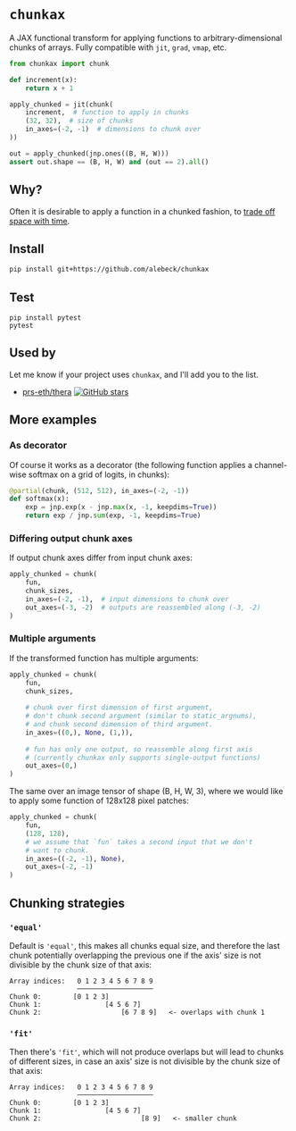 # `chunkax`

A JAX functional transform for applying functions to arbitrary-dimensional chunks of arrays. Fully compatible with `jit`, `grad`, `vmap`, etc.

```python
from chunkax import chunk

def increment(x):
    return x + 1

apply_chunked = jit(chunk(
    increment,  # function to apply in chunks
    (32, 32),  # size of chunks
    in_axes=(-2, -1)  # dimensions to chunk over
))

out = apply_chunked(jnp.ones((B, H, W)))
assert out.shape == (B, H, W) and (out == 2).all()
```

## Why?
Often it is desirable to apply a function in a chunked fashion, to [trade off space with time](https://en.wikipedia.org/wiki/Space–time_tradeoff).

## Install

```bash
pip install git+https://github.com/alebeck/chunkax
```

## Test

```
pip install pytest
pytest
```

## Used by
Let me know if your project uses `chunkax`, and I'll add you to the list.
* [prs-eth/thera](https://github.com/prs-eth/thera) [![GitHub stars](https://img.shields.io/github/stars/prs-eth/thera.svg?style=social)](https://github.com/prs-eth/thera)



## More examples

### As decorator
Of course it works as a decorator (the following function applies a channel-wise softmax on a grid of logits, in chunks):
```python
@partial(chunk, (512, 512), in_axes=(-2, -1))
def softmax(x):
    exp = jnp.exp(x - jnp.max(x, -1, keepdims=True))
    return exp / jnp.sum(exp, -1, keepdims=True)
```

### Differing output chunk axes
If output chunk axes differ from input chunk axes:
```python
apply_chunked = chunk(
    fun, 
    chunk_sizes,
    in_axes=(-2, -1),  # input dimensions to chunk over
    out_axes=(-3, -2)  # outputs are reassembled along (-3, -2)
)
```

### Multiple arguments
If the transformed function has multiple arguments:
```python
apply_chunked = chunk(
    fun, 
    chunk_sizes,
    
    # chunk over first dimension of first argument,
    # don't chunk second argument (similar to static_argnums),
    # and chunk second dimension of third argument.
    in_axes=((0,), None, (1,)),
    
    # fun has only one output, so reassemble along first axis
    # (currently chunkax only supports single-output functions)
    out_axes=(0,)
)
```

The same over an image tensor of shape (B, H, W, 3), where we would like to apply some function of 128x128 pixel patches:
```python
apply_chunked = chunk(
    fun,
    (128, 128),
    # we assume that `fun` takes a second input that we don't
    # want to chunk.
    in_axes=((-2, -1), None),
    out_axes=(-2, -1)
)
```

## Chunking strategies

### `'equal'`
Default is `'equal'`, this makes all chunks equal size, and therefore the last chunk potentially overlapping the previous one if the axis' size is not divisible by the chunk size of that axis:
```
Array indices:   0 1 2 3 4 5 6 7 8 9
                 ───────────────────
Chunk 0:        [0 1 2 3]
Chunk 1:                [4 5 6 7]
Chunk 2:                    [6 7 8 9]   <- overlaps with chunk 1
```

### `'fit'`
Then there's `'fit'`, which will not produce overlaps but will lead to chunks of different sizes, in case an axis' size is not divisible by the chunk size of that axis:
```
Array indices:   0 1 2 3 4 5 6 7 8 9
                 ───────────────────
Chunk 0:        [0 1 2 3]
Chunk 1:                [4 5 6 7]
Chunk 2:                         [8 9]   <- smaller chunk
```
